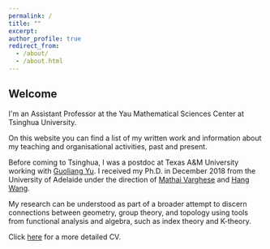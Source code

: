 ```yaml
---
permalink: /
title: ""
excerpt:
author_profile: true
redirect_from: 
  - /about/
  - /about.html
---
```


## Welcome


I'm an Assistant Professor at the Yau Mathematical Sciences Center at Tsinghua University.

On this website you can find a list of my written work and information about my teaching and organisational activities, past and present.

Before coming to Tsinghua, I was a postdoc at Texas A&M University working with [Guoliang Yu](https://www.math.tamu.edu/~guoliangyu/). I received my Ph.D. in December 2018 from the University of Adelaide under the direction of [Mathai Varghese](http://www.maths.adelaide.edu.au/mathai.varghese/) and [Hang Wang](https://math.ecnu.edu.cn/~wanghang/intro_c.html?language=2&id=204).

My research can be understood as part of a broader attempt to discern connections between geometry, group theory, and topology using tools from functional analysis and algebra, such as index theory and K-theory.

Click [here](https://drive.google.com/file/d/1LqtzozQGQCMIsoV0Y3dlHbgq3F6zohd2/view?usp=sharing) for a more detailed CV.